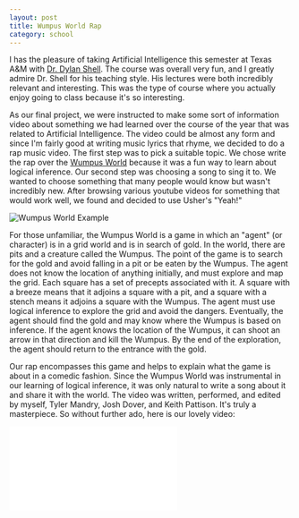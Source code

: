 ```yaml
---
layout: post
title: Wumpus World Rap
category: school
---
```

I has the pleasure of taking Artificial Intelligence this semester at Texas A&M with [Dr. Dylan Shell](http://robotics.cs.tamu.edu/dshell/ "Dr. Dylan Shell"). The course was overall very fun, and I greatly admire Dr. Shell for his teaching style. His lectures were both incredibly relevant and interesting. This was the type of course where you actually enjoy going to class because it's so interesting. 

As our final project, we were instructed to make some sort of information video about something we had learned over the course of the year that was related to Artificial Intelligence. The video could be almost any form and since I'm fairly good at writing music lyrics that rhyme, we decided to do a rap music video. The first step was to pick a suitable topic. We chose write the rap over the [Wumpus World](http://en.wikipedia.org/wiki/Hunt_the_Wumpus "Wumpus World") because it was a fun way to learn about logical inference. Our second step was choosing a song to sing it to. We wanted to choose something that many people would know but wasn't incredibly new. After browsing various youtube videos for something that would work well, we found and decided to use Usher's "Yeah!"

![Wumpus World Example](http://geekoverdose.files.wordpress.com/2012/07/wumpus-world.gif)

For those unfamiliar, the Wumpus World is a game in which an "agent" (or character) is in a grid world and is in search of gold. In the world, there are pits and a creature called the Wumpus. The point of the game is to search for the gold and avoid falling in a pit or be eaten by the Wumpus. The agent does not know the location of anything initially, and must explore and map the grid. Each square has a set of precepts associated with it. A square with a breeze means that it adjoins a square with a pit, and a square with a stench means it adjoins a square with the Wumpus. The agent must use logical inference to explore the grid and avoid the dangers. Eventually, the agent should find the gold and may know where the Wumpus is based on inference. If the agent knows the location of the Wumpus, it can shoot an arrow in that direction and kill the Wumpus. By the end of the exploration, the agent should return to the entrance with the gold.

Our rap encompasses this game and helps to explain what the game is about in a comedic fashion. Since the Wumpus World was instrumental in our learning of logical inference, it was only natural to write a song about it and share it with the world. The video was written, performed, and edited by myself, Tyler Mandry, Josh Dover, and Keith Pattison. It's truly a masterpiece. So without further ado, here is our lovely video:

<div class="videowrapper"><iframe src="//www.youtube.com/embed/TheZ6wLzA9U?rel=0" frameborder="0" allowfullscreen></iframe></div>
